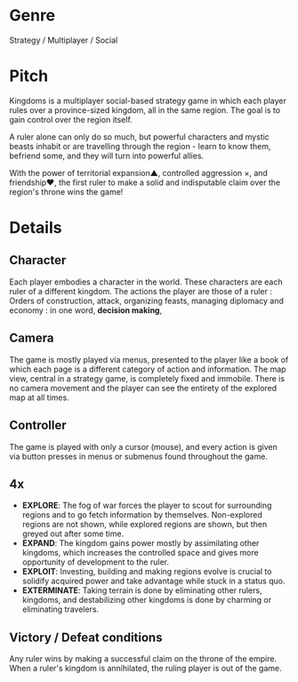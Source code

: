 <!-- TITLE: 1 Kingdoms Game -->
<!-- SUBTITLE: A quick summary of Kingdoms -->

# Genre
Strategy / Multiplayer / Social
# Pitch
Kingdoms is a multiplayer social-based strategy game in which each player rules over a province-sized kingdom, all in the same region. The goal is to gain control over the region itself.

A ruler alone can only do so much, but powerful characters and mystic beasts inhabit or are travelling through the region - learn to know them, befriend some, and they will turn into powerful allies. 

With the power of territorial expansion▲, controlled aggression ×, and friendship♥, the first ruler to make a solid and indisputable claim over the region's throne wins the game!
# Details
## Character
Each player embodies a character in the world. These characters are each ruler of a different kingdom. 
The actions the player are those of a ruler : Orders of construction, attack, organizing feasts, managing diplomacy and economy : in one word, **decision making**,
## Camera
The game is mostly played via menus, presented to the player like a book of which each page is a different category of action and information.
The map view, central in a strategy game, is completely fixed and immobile. There is no camera movement and the player can see the entirety of the explored map at all times.
## Controller
The game is played with only a cursor (mouse), and every action is given via button presses in menus or submenus found throughout the game.
## 4x
* **EXPLORE**: The fog of war forces the player to scout for surrounding regions and to go fetch information by themselves. Non-explored regions are not shown, while explored regions are shown, but then greyed out after some time.
* **EXPAND**: The kingdom gains power mostly by assimilating other kingdoms, which increases the controlled space and gives more opportunity of development to the ruler.
* **EXPLOIT**: Investing, building and making regions evolve is crucial to solidify acquired power and take advantage while stuck in a status quo.
* **EXTERMINATE**: Taking terrain is done by eliminating other rulers, kingdoms, and destabilizing other kingdoms is done by charming or eliminating travelers.
## Victory / Defeat conditions
Any ruler wins by making a successful claim on the throne of the empire.
When a ruler's kingdom is annihilated, the ruling player is out of the game.